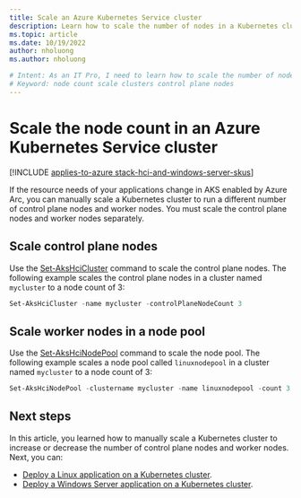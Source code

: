```yaml
---
title: Scale an Azure Kubernetes Service cluster
description: Learn how to scale the number of nodes in a Kubernetes cluster in AKS enabled by Azure Arc.
ms.topic: article
ms.date: 10/19/2022
author: nholuong
ms.author: nholuong 

# Intent: As an IT Pro, I need to learn how to scale the number of nodes in an AKS cluster in order to run control plane nodes and worker nodes.
# Keyword: node count scale clusters control plane nodes
---
```


# Scale the node count in an Azure Kubernetes Service cluster

[!INCLUDE [applies-to-azure stack-hci-and-windows-server-skus](includes/aks-hci-applies-to-skus/aks-hybrid-applies-to-azure-stack-hci-windows-server-sku.md)]

If the resource needs of your applications change in AKS enabled by Azure Arc, you can manually scale a Kubernetes cluster to run a different number of control plane nodes and worker nodes. You must scale the control plane nodes and worker nodes separately.

## Scale control plane nodes

Use the [Set-AksHciCluster](./reference/ps/set-akshcicluster.md) command to scale the control plane nodes. The following example scales the control plane nodes in a cluster named `mycluster` to a node count of 3:

```powershell
Set-AksHciCluster -name mycluster -controlPlaneNodeCount 3
```

## Scale worker nodes in a node pool

Use the [Set-AksHciNodePool](./reference/ps/set-akshcinodepool.md) command to scale the node pool. The following example scales a node pool called `linuxnodepool` in a cluster named `mycluster` to a node count of 3:

```powershell
Set-AksHciNodePool -clustername mycluster -name linuxnodepool -count 3
```

## Next steps

In this article, you learned how to manually scale a Kubernetes cluster to increase or decrease the number of control plane nodes and worker nodes. Next, you can:

- [Deploy a Linux application on a Kubernetes cluster](./deploy-linux-application.md).
- [Deploy a Windows Server application on a Kubernetes cluster](./deploy-windows-application.md).
